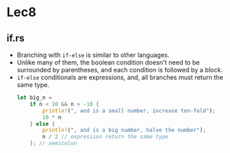 # Lec8
## if.rs
- Branching with `if-else` is similar to other languages. 
- Unlike many of them, the boolean condition doesn't need to be surrounded by parentheses, and each condition is followed by a block. 
- `if-else` conditionals are expressions, and, all branches must return the same type.
    ```rs
    let big_n =
        if n < 10 && n > -10 {
            println!(", and is a small number, increase ten-fold");
            10 * n
        } else {
            println!(", and is a big number, halve the number");
            n / 2 // expression return the same type
        }; // semicolon
    ```